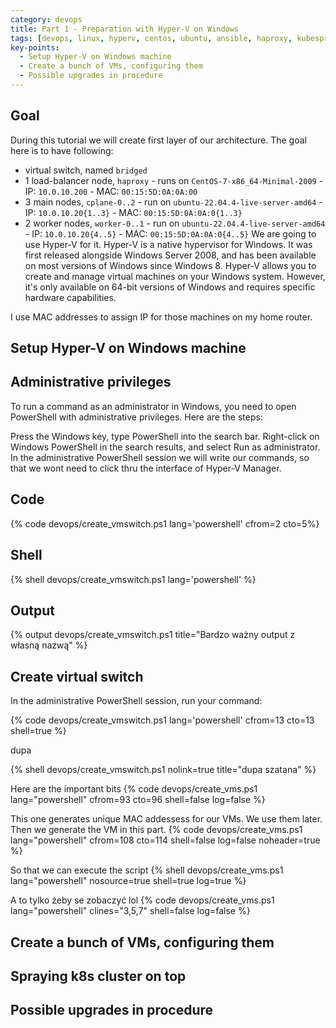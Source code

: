 ```yaml
---
category: devops
title: Part 1 - Preparation with Hyper-V on Windows
tags: [devops, linux, hyperv, centos, ubuntu, ansible, haproxy, kubespray, kubernetes]
key-points: 
  - Setup Hyper-V on Windows machine
  - Create a bunch of VMs, configuring them
  - Possible upgrades in procedure
--- 
```


## Goal
During this tutorial we will create first layer of our architecture. The goal here is to have following:
* virtual switch, named `bridged`
* 1 load-balancer node, `haproxy` - runs on `CentOS-7-x86_64-Minimal-2009` - IP: `10.0.10.200` - MAC: `00:15:5D:0A:0A:00`
* 3 main nodes, `cplane-0..2` - run on `ubuntu-22.04.4-live-server-amd64` - IP: `10.0.10.20{1..3}` - MAC: `00:15:5D:0A:0A:0{1..3}`
* 2 worker nodes, `worker-0..1` - run on `ubuntu-22.04.4-live-server-amd64` - IP: `10.0.10.20{4..5}` - MAC: `00:15:5D:0A:0A:0{4..5}`
We are going to use Hyper-V for it. Hyper-V is a native hypervisor for Windows. It was first released alongside Windows Server 2008, and has been available on most versions of Windows since Windows 8. Hyper-V allows you to create and manage virtual machines on your Windows system. However, it's only available on 64-bit versions of Windows and requires specific hardware capabilities. 

I use MAC addresses to assign IP for those machines on my home router. 

## Setup Hyper-V on Windows machine

## Administrative privileges
To run a command as an administrator in Windows, you need to open PowerShell with administrative privileges. Here are the steps:

Press the Windows key, type PowerShell into the search bar.
Right-click on Windows PowerShell in the search results, and select Run as administrator.
In the administrative PowerShell session we will write our commands, so that we wont need to click thru the interface of Hyper-V Manager.

## Code
{% code devops/create_vmswitch.ps1 lang='powershell' cfrom=2 cto=5%}
## Shell
{% shell devops/create_vmswitch.ps1 lang='powershell' %}
## Output
{% output devops/create_vmswitch.ps1 title="Bardzo ważny output z własną nazwą" %}

## Create virtual switch
In the administrative PowerShell session, run your command:


{% code devops/create_vmswitch.ps1 lang='powershell' cfrom=13 cto=13 shell=true %}  

dupa

{% shell devops/create_vmswitch.ps1 nolink=true title="dupa szatana" %}  

Here are the important bits
{% code devops/create_vms.ps1 lang="powershell" cfrom=93 cto=96 shell=false log=false %}

This one generates unique MAC addessess for our VMs. We use them later.  
Then we generate the VM in this part.
{% code devops/create_vms.ps1 lang="powershell" cfrom=108 cto=114 shell=false log=false noheader=true %}

So that we can execute the script
{% shell devops/create_vms.ps1 lang="powershell" nosource=true shell=true log=true %}

A to tylko żeby se zobaczyć lol
{% code devops/create_vms.ps1 lang="powershell" clines="3,5,7" shell=false log=false %}

## Create a bunch of VMs, configuring them
## Spraying k8s cluster on top
## Possible upgrades in procedure
